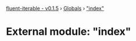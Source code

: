 [fluent-iterable - v0.1.5](../README.md) › [Globals](../globals.md) › ["index"](_index_.md)

# External module: "index"


